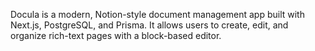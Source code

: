 Docula is a modern, Notion-style document management app built with Next.js, PostgreSQL, and Prisma. It allows users to create, edit, and organize rich-text pages with a block-based editor.
